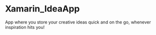 # Xamarin_IdeaApp
App where you store your creative ideas quick and on the go, whenever inspiration hits you!
